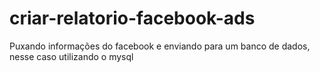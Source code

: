 # criar-relatorio-facebook-ads
Puxando informações do facebook e enviando para um banco de dados, nesse caso utilizando o mysql